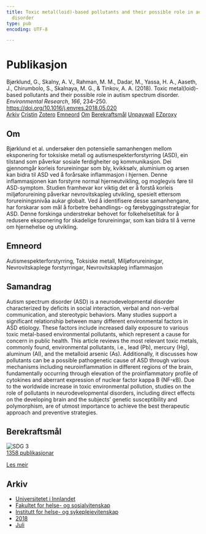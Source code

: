 ```yaml
---
title: Toxic metal(loid)-based pollutants and their possible role in autism spectrum
  disorder
type: pub
encoding: UTF-8

---
```

<h1>Publikasjon</h1>
<article id="csl-bib-container-L7EA52QK" class="csl-bib-container">
  <div class="csl-bib-body"> <div class="csl-entry">Bjørklund, G., Skalny, A. V., Rahman, M. M., Dadar, M., Yassa, H. A., Aaseth, J., Chirumbolo, S., Skalnaya, M. G., &#38; Tinkov, A. A. (2018). Toxic metal(loid)-based pollutants and their possible role in autism spectrum disorder. <i>Environmental Research</i>, <i>166</i>, 234–250. <a href="https://doi.org/10.1016/j.envres.2018.05.020">https://doi.org/10.1016/j.envres.2018.05.020</a></div> </div>
  <div class="csl-bib-buttons">
    <a href="#taxonomy-article-L7EA52QK" alt="archive" class="csl-bib-button">Arkiv</a>
    <a href="https://app.cristin.no/results/show.jsf?id=1597034" alt="Cristin" class="csl-bib-button">Cristin</a>
    <a href="http://zotero.org/groups/5881554/items/L7EA52QK" alt="Zotero" class="csl-bib-button">Zotero</a>
    <a href="#keywords-article-L7EA52QK" alt="keywords" class="csl-bib-button">Emneord</a>
    <a href="#about-article-L7EA52QK" alt="about_pub" class="csl-bib-button">Om</a>
    <a href="#sdg-article-L7EA52QK" alt="sdg" class="csl-bib-button">Berekraftsmål</a>
    <a href="https://doi.org/10.1016/j.envres.2018.05.020" alt="Unpaywall" class="csl-bib-button">Unpaywall</a>
    <a href="https://doi.org/10.1016/j.envres.2018.05.020" alt="EZproxy" class="csl-bib-button">EZproxy</a>
  </div>
  <div id="csl-bib-meta-container-L7EA52QK"></div>
</article>
<div id="csl-bib-meta-L7EA52QK" class="csl-bib-meta">
  <article id="about-article-L7EA52QK" class="about_pub-article">
    <h1>Om</h1>
    Bjørklund et al. undersøker den potensielle samanhengen mellom eksponering for toksiske metall og autismespekterforstyrring (ASD), ein tilstand som påverkar sosiale ferdigheiter og kommunikasjon. Dei gjennomgår korleis forureiningar som bly, kvikksølv, aluminium og arsen kan bidra til ASD ved å forårsake inflammasjon i hjernen. Denne inflammasjonen kan forstyrre normal hjerneutvikling, og moglegvis føre til ASD-symptom. Studien framhevar kor viktig det er å forstå korleis miljøforureining påverkar nevrovitskapleg utvikling, spesielt ettersom forureiningsnivåa aukar globalt. Ved å identifisere desse samanhengane, har forskarar som mål å forbetre behandlings- og førebyggingsstrategiar for ASD. Denne forskinga understrekar behovet for folkehelsetiltak for å redusere eksponering for skadelige forureiningar, som kan bidra til å verne om hjernehelse og utvikling.
  </article>
  <article id="keywords-article-L7EA52QK" class="keywords-article">
    <h1>Emneord</h1>
    Autismespekterforstyrring, Toksiske metall, Miljøforureiningar, Nevrovitskaplege forstyrringar, Nevrovitskapleg inflammasjon
  </article>
  <article id="abstract-article-L7EA52QK" class="abstract-article">
    <h1>Samandrag</h1>
    Autism spectrum disorder (ASD) is a neurodevelopmental disorder characterized by deficits in social interaction, 
verbal and non-verbal communication, and stereotypic behaviors. Many studies support a significant relationship 
between many different environmental factors in ASD etiology. These factors include increased daily exposure 
to various toxic metal-based environmental pollutants, which represent a cause for concern in public 
health. This article reviews the most relevant toxic metals, commonly found, environmental pollutants, i.e., lead 
(Pb), mercury (Hg), aluminum (Al), and the metalloid arsenic (As). Additionally, it discusses how pollutants can 
be a possible pathogenetic cause of ASD through various mechanisms including neuroinflammation in different 
regions of the brain, fundamentally occurring through elevation of the proinflammatory profile of cytokines and 
aberrant expression of nuclear factor kappa B (NF-κB). Due to the worldwide increase in toxic environmental 
pollution, studies on the role of pollutants in neurodevelopmental disorders, including direct effects on the 
developing brain and the subjects’ genetic susceptibility and polymorphism, are of utmost importance to achieve 
the best therapeutic approach and preventive strategies.
  </article>
  <article id="sdg-article-L7EA52QK" class="sdg-article">
    <h1>Berekraftsmål</h1>
    <div class="sdg-container"><div id="sdg3" class="sdg">
        <img src="{{< params subfolder >}}images/sdg/sdg03_nn.png" class="image" alt="SDG 3">
        <div class="sdg-overlay">
          <a href="{{< params subfolder >}}nn/archive/?sdg=3#archive" class="sdg-publication-count"><span>1358</span> publikasjonar</a>
          <p><a href="https://fn.no/om-fn/fns-baerekraftsmaal/god-helse-og-livskvalitet?lang=nno-NO" class="sdg-read-more">Les meir</a></p>
        </div>
      </div></div>
  </article>
  <article id="taxonomy-article-L7EA52QK" class="taxonomy-article">
    <h1>Arkiv</h1>
    <ul>
      <li><a href="{{< params subfolder >}}nn/archive/?key=3DCRN523">Universitetet i Innlandet</a></li>
      <li><a href="{{< params subfolder >}}nn/archive/?key=IDKFS3MX">Fakultet for helse- og sosialvitenskap</a></li>
      <li><a href="{{< params subfolder >}}nn/archive/?key=GTV4ECMZ">Institutt for helse- og sykepleievitenskap</a></li>
      <li><a href="{{< params subfolder >}}nn/archive/?key=676HMQBA">2018</a></li>
      <li><a href="{{< params subfolder >}}nn/archive/?key=QNK36S7H">Juli</a></li>
    </ul>
  </article>
</div>

